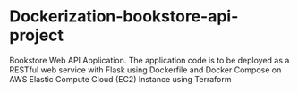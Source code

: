 # Dockerization-bookstore-api-project
Bookstore Web API Application. The application code is to be deployed as a RESTful web service with Flask using Dockerfile and Docker Compose on AWS Elastic Compute Cloud (EC2) Instance using Terraform
